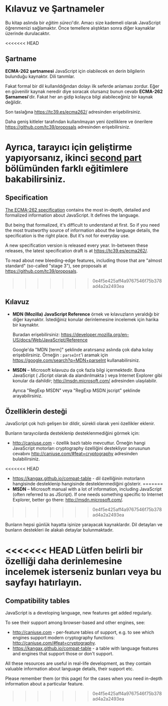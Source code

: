 
# Kılavuz ve Şartnameler

Bu kitap aslında bir *eğitim süreci*'dir. Amacı size kademeli olarak JavaScript öğrenmenizi sağlamaktır. Önce temellere alıştıktan sonra diğer kaynaklar üzerinde durulacaktır.

<<<<<<< HEAD
## Şartname

**ECMA-262 şartnamesi** JavaScript için olabilecek en derin bilgilerin bulunduğu kaynaktır. Dili tanımlar.

Fakat formal bir dil kullanıldığından dolayı ilk seferde anlaması zordur. Eğer en güvenilir kaynak neredir diye soracak olursanız bunun cevabı **ECMA-262 Şarnamesi**'dir. Fakat her an gidip kolayca bilgi alabileceğiniz bir kaynak değildir.

Son taslağına <https://tc39.es/ecma262/> adresinden erişebilirsiniz.

Daha geniş kitleler tarafından kullanılmayan yeni özelliklere ve önerilere <https://github.com/tc39/proposals> adresinden erişebilirsiniz.

Ayrıca, tarayıcı için geliştirme yapıyorsanız, ikinci [second part](info:browser-environment) bölümünden farklı eğitimlere bakabilirsiniz.
=======
## Specification

[The ECMA-262 specification](https://www.ecma-international.org/publications/standards/Ecma-262.htm) contains the most in-depth, detailed and formalized information about JavaScript. It defines the language.

But being that formalized, it's difficult to understand at first. So if you need the most trustworthy source of information about the language details, the specification is the right place. But it's not for everyday use.

A new specification version is released every year. In-between these releases, the latest specification draft is at <https://tc39.es/ecma262/>.

To read about new bleeding-edge features, including those that are "almost standard" (so-called "stage 3"), see proposals at <https://github.com/tc39/proposals>.
>>>>>>> 0e4f5e425aff4a9767546f75b378ad4a2a2493ea

## Kılavuz
- **MDN (Mozilla) JavaScript Reference** örnek ve kılavuzların yeraldığı bir diğer kaynaktır. İstediğiniz konular derinlemesine incelemek için harika bir kaynaktır.
    
    Buradan erişebilirsiniz: <https://developer.mozilla.org/en-US/docs/Web/JavaScript/Reference>

    Google'da "MDN [term]" şeklinde aratırsanız aslında çok daha kolay erişebilirsiniz. Örneğin : `parseInt`'i aramak için <https://google.com/search?q=MDN+parseInt> kullanabilirsiniz.

- **MSDN** – Microsoft kılavuzu da çok fazla bilgi içermektedir. Buna JavaScript ( JScript olarak da alandırılmakta ) veya Internet Explorer gibi konular da dahildir; <http://msdn.microsoft.com/> adresinden ulaşılabilir.
    
    Ayrıca "RegExp MSDN" veya "RegExp MSDN jscript" şeklinde arayabilirsiniz.
    
    
## Özelliklerin desteği

JavaScript çok hızlı gelişen bir dildir, sürekli olarak yeni özellikler eklenir.

Bunların tarayıcılarda desteklenip desteklenmediğini görmek için:

- <http://caniuse.com> - özellik bazlı tablo mevcuttur. Örneğin hangi JavaScript motorları cryptography özelliğini destekliyor sorusunun cevabını <http://caniuse.com/#feat=cryptography> adresinden bulabilirsiniz.

<<<<<<< HEAD
- <https://kangax.github.io/compat-table> - dil özelliğinin motorların hangisinde desteklenip hangisinde desteklenmediğini gösterir.
=======
- **MSDN** – Microsoft manual with a lot of information, including JavaScript (often referred to as JScript). If one needs something specific to Internet Explorer, better go there: <http://msdn.microsoft.com/>.
>>>>>>> 0e4f5e425aff4a9767546f75b378ad4a2a2493ea

Bunların hepsi günlük hayatta işinize yarayacak kaynaklardır. Dil detayları ve bunların destekleri ile alakalı detaylar bulunmaktadır.

<<<<<<< HEAD
Lütfen belirli bir özelliği daha derinlemesine incelemek isterseniz bunları veya bu sayfayı hatırlayın.
=======
## Compatibility tables

JavaScript is a developing language, new features get added regularly.

To see their support among browser-based and other engines, see:

- <http://caniuse.com> - per-feature tables of support, e.g. to see which engines support modern cryptography functions: <http://caniuse.com/#feat=cryptography>.
- <https://kangax.github.io/compat-table> - a table with language features and engines that support those or don't support.

All these resources are useful in real-life development, as they contain valuable information about language details, their support etc.

Please remember them (or this page) for the cases when you need in-depth information about a particular feature.
>>>>>>> 0e4f5e425aff4a9767546f75b378ad4a2a2493ea
